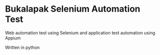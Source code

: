 # Bukalapak Selenium Automation Test
Web automation test using Selenium and application test automation using Appium

Written in python
